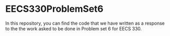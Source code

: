 # EECS330ProblemSet6
In this repository, you can find the code that we have written as a response to the the work asked to be done in Problem set 6 for EECS 330.
